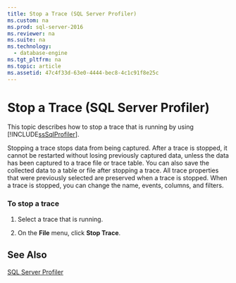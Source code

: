 ```yaml
---
title: Stop a Trace (SQL Server Profiler)
ms.custom: na
ms.prod: sql-server-2016
ms.reviewer: na
ms.suite: na
ms.technology: 
  - database-engine
ms.tgt_pltfrm: na
ms.topic: article
ms.assetid: 47c4f33d-63e0-4444-bec8-4c1c91f8e25c
---
```

# Stop a Trace (SQL Server Profiler)
  This topic describes how to stop a trace that is running by using [!INCLUDE[ssSqlProfiler](../../Topics/TopicNameContainA/includes/ssSqlProfiler_md.md)].  
  
 Stopping a trace stops data from being captured. After a trace is stopped, it cannot be restarted without losing previously captured data, unless the data has been captured to a trace file or trace table. You can also save the collected data to a table or file after stopping a trace. All trace properties that were previously selected are preserved when a trace is stopped. When a trace is stopped, you can change the name, events, columns, and filters.  
  
### To stop a trace  
  
1.  Select a trace that is running.  
  
2.  On the **File** menu, click **Stop Trace**.  
  
## See Also  
 [SQL Server Profiler](../../Topics/TopicNameNotContainA/SQL-Server-Profiler.md)  
  
  